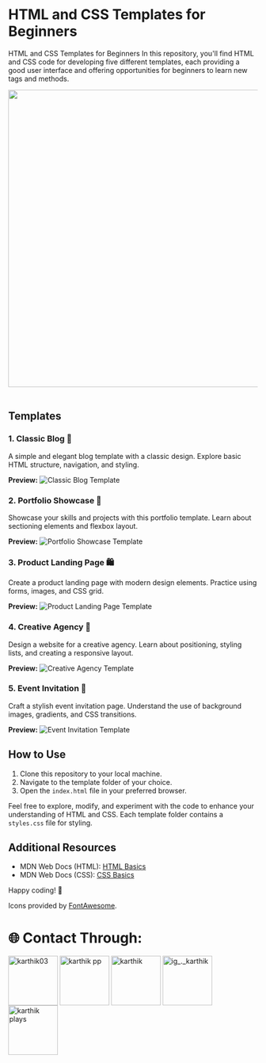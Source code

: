 
# HTML and CSS Templates for Beginners
HTML and CSS Templates for Beginners
In this repository, you'll find HTML and CSS code for developing five different templates, each providing a good user interface and offering opportunities for beginners to learn new tags and methods.

<p align="center" > <img src="https://github.com/Anmol-Baranwal/Cool-GIFs-For-GitHub/assets/74038190/af212da4-8588-4d7c-8400-16e56f2746a0" width="600">
<br><br>

## Templates

### 1. Classic Blog 📝

A simple and elegant blog template with a classic design. Explore basic HTML structure, navigation, and styling.

**Preview:**
![Classic Blog Template](preview_images/classic_blog.png)

### 2. Portfolio Showcase 🚀

Showcase your skills and projects with this portfolio template. Learn about sectioning elements and flexbox layout.

**Preview:**
![Portfolio Showcase Template](preview_images/portfolio_showcase.png)

### 3. Product Landing Page 🛍️

Create a product landing page with modern design elements. Practice using forms, images, and CSS grid.

**Preview:**
![Product Landing Page Template](preview_images/product_landing_page.png)

### 4. Creative Agency 🎨

Design a website for a creative agency. Learn about positioning, styling lists, and creating a responsive layout.

**Preview:**
![Creative Agency Template](preview_images/creative_agency.png)

### 5. Event Invitation 🎉

Craft a stylish event invitation page. Understand the use of background images, gradients, and CSS transitions.

**Preview:**
![Event Invitation Template](preview_images/event_invitation.png)

## How to Use

1. Clone this repository to your local machine.
2. Navigate to the template folder of your choice.
3. Open the `index.html` file in your preferred browser.

Feel free to explore, modify, and experiment with the code to enhance your understanding of HTML and CSS. Each template folder contains a `styles.css` file for styling.

## Additional Resources

- MDN Web Docs (HTML): [HTML Basics](https://developer.mozilla.org/en-US/docs/Learn/Getting_started_with_the_web/HTML_basics)
- MDN Web Docs (CSS): [CSS Basics](https://developer.mozilla.org/en-US/docs/Learn/Getting_started_with_the_web/CSS_basics)

Happy coding! 🚀

Icons provided by [FontAwesome](https://fontawesome.com/).

# 🌐 Contact Through: 
<p align="left">
  <a href="https://www.facebook.com/ruban.swe.3" target="blank"><img align="center" src="https://user-images.githubusercontent.com/74038190/235294010-ec412ef5-e3da-4efa-b1d4-0ab4d4638755.gif" alt="karthik03" height="100" width="100" /></a>
  <a href="https://www.linkedin.com/in/karthik-pp-b80b38237/" target="blank"><img align="center" src="https://user-images.githubusercontent.com/74038190/235294012-0a55e343-37ad-4b0f-924f-c8431d9d2483.gif" alt="karthik pp" height="100" width="100" /></a>
  <a href="https://www.instagram.com/ig_._karthik/" target="blank"><img align="center" src="https://user-images.githubusercontent.com/74038190/235294013-a33e5c43-a01c-43f6-b44d-a406d8b4ab75.gif" alt="karthik" height="100" width="100" /></a>
  <a href="https://instagram.com/ig_._karthik" target="blank"><img align="center" src="https://user-images.githubusercontent.com/74038190/235294015-47144047-25ab-417c-af1b-6746820a20ff.gif" alt="ig_._karthik" height="100" width="100" /></a>
  <a href="https://www.youtube.com/@KARTHIK4332" target="blank"><img align="center" src="https://raw.githubusercontent.com/rahuldkjain/github-profile-readme-generator/master/src/images/icons/Social/youtube.svg" alt="karthik plays" height="100" width="100" /></a>
</p>

